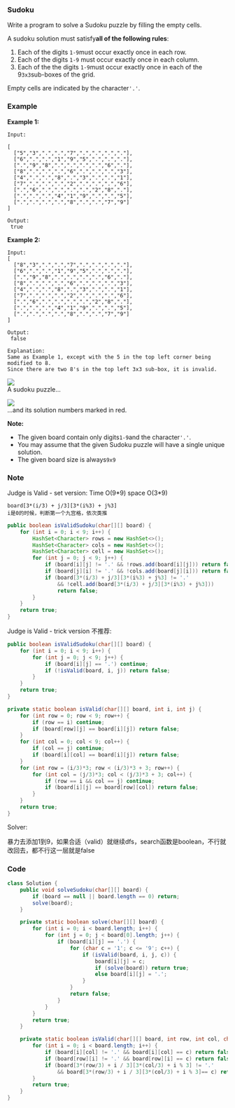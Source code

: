 ### Sudoku

Write a program to solve a Sudoku puzzle by filling the empty cells.

A sudoku solution must satisfy**all of the following rules**:

1. Each of the digits `1-9`must occur exactly once in each row.
2. Each of the digits `1-9` must occur exactly once in each column.
3. Each of the the digits `1-9`must occur exactly once in each of the 9`3x3`sub-boxes of the grid.

Empty cells are indicated by the character`'.'`.

### Example

**Example 1:**

```
Input:

[
  ["5","3",".",".","7",".",".",".","."],
  ["6",".",".","1","9","5",".",".","."],
  [".","9","8",".",".",".",".","6","."],
  ["8",".",".",".","6",".",".",".","3"],
  ["4",".",".","8",".","3",".",".","1"],
  ["7",".",".",".","2",".",".",".","6"],
  [".","6",".",".",".",".","2","8","."],
  [".",".",".","4","1","9",".",".","5"],
  [".",".",".",".","8",".",".","7","9"]
]

Output:
 true
```

**Example 2:**

```
Input:
[
  ["8","3",".",".","7",".",".",".","."],
  ["6",".",".","1","9","5",".",".","."],
  [".","9","8",".",".",".",".","6","."],
  ["8",".",".",".","6",".",".",".","3"],
  ["4",".",".","8",".","3",".",".","1"],
  ["7",".",".",".","2",".",".",".","6"],
  [".","6",".",".",".",".","2","8","."],
  [".",".",".","4","1","9",".",".","5"],
  [".",".",".",".","8",".",".","7","9"]
]

Output:
 false

Explanation:
Same as Example 1, except with the 5 in the top left corner being modified to 8.
Since there are two 8's in the top left 3x3 sub-box, it is invalid.
```

![](https://upload.wikimedia.org/wikipedia/commons/thumb/f/ff/Sudoku-by-L2G-20050714.svg/250px-Sudoku-by-L2G-20050714.svg.png)  
A sudoku puzzle...

![](https://upload.wikimedia.org/wikipedia/commons/thumb/3/31/Sudoku-by-L2G-20050714_solution.svg/250px-Sudoku-by-L2G-20050714_solution.svg.png)  
...and its solution numbers marked in red.

**Note:**

* The given board contain only digits`1-9`and the character`'.'`.
* You may assume that the given Sudoku puzzle will have a single unique solution.
* The given board size is always`9x9`

### Note

Judge is Valid - set version: Time O\(9\*9\) space O\(3\*9\)

```
board[3*(i/3) + j/3][3*(i%3) + j%3]
i是0的时候，判断第一个九宫格，依次类推
```

```java
public boolean isValidSudoku(char[][] board) {
    for (int i = 0; i < 9; i++) {
        HashSet<Character> rows = new HashSet<>();
        HashSet<Character> cols = new HashSet<>();
        HashSet<Character> cell = new HashSet<>();
        for (int j = 0; j < 9; j++) {
            if (board[i][j] != '.' && !rows.add(board[i][j])) return false;
            if (board[j][i] != '.' && !cols.add(board[j][i])) return false;
            if (board[3*(i/3) + j/3][3*(i%3) + j%3] != '.' 
                && !cell.add(board[3*(i/3) + j/3][3*(i%3) + j%3])) 
                return false;                
        }
    }
    return true;
}
```

Judge is Valid - trick version 不推荐:

```java
public boolean isValidSudoku(char[][] board) {
    for (int i = 0; i < 9; i++) {
        for (int j = 0; j < 9; j++) {
            if (board[i][j] == '.') continue;
            if (!isValid(board, i, j)) return false;
        }
    }
    return true;
}

private static boolean isValid(char[][] board, int i, int j) {
    for (int row = 0; row < 9; row++) {
        if (row == i) continue;
        if (board[row][j] == board[i][j]) return false;
    }
    for (int col = 0; col < 9; col++) {
        if (col == j) continue;
        if (board[i][col] == board[i][j]) return false;
    }
    for (int row = (i/3)*3; row < (i/3)*3 + 3; row++) {
        for (int col = (j/3)*3; col < (j/3)*3 + 3; col++) {
            if (row == i && col == j) continue;
            if (board[i][j] == board[row][col]) return false;
        }
    }
    return true;
}
```

Solver:

暴力去添加1到9，如果合适（valid）就继续dfs，search函数是boolean，不行就改回去，都不行这一层就是false

### Code

```java
class Solution {
    public void solveSudoku(char[][] board) {
        if (board == null || board.length == 0) return;
        solve(board);
    }

    private static boolean solve(char[][] board) {
        for (int i = 0; i < board.length; i++) {
            for (int j = 0; j < board[0].length; j++) {
                if (board[i][j] == '.') {
                    for (char c = '1'; c <= '9'; c++) {
                        if (isValid(board, i, j, c)) {
                            board[i][j] = c;
                            if (solve(board)) return true;
                            else board[i][j] = '.';
                        }
                    }
                    return false;
                }
            }
        }
        return true;
    }

    private static boolean isValid(char[][] board, int row, int col, char c) {
        for (int i = 0; i < board.length; i++) {
            if (board[i][col] != '.' && board[i][col] == c) return false;
            if (board[row][i] != '.' && board[row][i] == c) return false;
            if (board[3*(row/3) + i / 3][3*(col/3) + i % 3] != '.' 
                && board[3*(row/3) + i / 3][3*(col/3) + i % 3]== c) return false; 
        }
        return true;
    }
}
```



